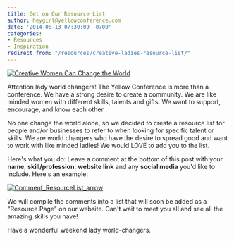 ```yaml
---
title: Get on Our Resource List
author: heygirl@yellowconference.com
date: '2014-06-13 07:30:09 -0700'
categories:
- Resources
- Inspiration
redirect_from: "/resources/creative-ladies-resource-list/"
---
```


[![Creative Women Can Change the World](http://yellowconference.com/wp-content/uploads/2014/06/Creative-Women-Can-Change-the-World1.jpg)](http://yellowconference.com/wp-content/uploads/2014/06/Creative-Women-Can-Change-the-World1.jpg)

Attention lady world changers! The Yellow Conference is more than a conference. We have a strong desire to create a community. We are like minded women with different skills, talents and gifts. We want to support, encourage, and know each other.

No one change the world alone, so we decided to create a resource list for people and/or businesses to refer to when looking for specific talent or skills. We are world changers who have the desire to spread good and want to work with like minded ladies! We would LOVE to add you to the list.

Here's what you do: Leave a comment at the bottom of this post with your **name**, **skill/profession**, **website link** and any **social media** you'd like to include. Here's an example:

[![Comment_ResourceList_arrow](http://yellowconference.com/wp-content/uploads/2014/06/Comment_ResourceList_arrow.jpg)](http://yellowconference.com/wp-content/uploads/2014/06/Comment_ResourceList_arrow.jpg)

We will compile the comments into a list that will soon be added as a "Resource Page" on our website. Can't wait to meet you all and see all the amazing skills you have!

Have a wonderful weekend lady world-changers.
